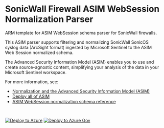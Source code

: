 # SonicWall Firewall ASIM WebSession Normalization Parser

ARM template for ASIM WebSession schema parser for SonicWall firewalls.

This ASIM parser supports filtering and normalizing SonicWall SonicOS syslog data (ArcSight format) ingested by Microsoft Sentinel to the ASIM Web Session normalized schema.


The Advanced Security Information Model (ASIM) enables you to use and create source-agnostic content, simplifying your analysis of the data in your Microsoft Sentinel workspace.

For more information, see:

- [Normalization and the Advanced Security Information Model (ASIM)](https://aka.ms/AboutASIM)
- [Deploy all of ASIM](https://aka.ms/DeployASIM)
- [ASIM WebSession normalization schema reference](https://aka.ms/ASimWebSessionDoc)

<br>

[![Deploy to Azure](https://aka.ms/deploytoazurebutton)](https://portal.azure.com/#create/Microsoft.Template/uri/https%3A%2F%2Fraw.githubusercontent.com%2FAzure%2FAzure-Sentinel%2Fmaster%2FParsers%2FASimWebSession%2FARM%2FvimWebSessionSonicWallFirewall%2FvimWebSessionSonicWallFirewall.json) [![Deploy to Azure Gov](https://aka.ms/deploytoazuregovbutton)](https://portal.azure.us/#create/Microsoft.Template/uri/https%3A%2F%2Fraw.githubusercontent.com%2FAzure%2FAzure-Sentinel%2Fmaster%2FParsers%2FASimWebSession%2FARM%2FvimWebSessionSonicWallFirewall%2FvimWebSessionSonicWallFirewall.json)
